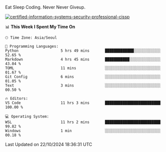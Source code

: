 Eat Sleep Coding.
Never Never Giveup.

[![certified-information-systems-security-professional-cissp](https://user-images.githubusercontent.com/44606727/157613689-acd84ec6-5f8f-4e79-89d9-a8d51f033634.png)](https://www.credly.com/badges/f394a010-85a0-450b-9136-8043af01d71c/public_url)

<!--START_SECTION:waka-->
📊 **This Week I Spent My Time On** 

```text
🕑︎ Time Zone: Asia/Seoul

💬 Programming Languages: 
Python                   5 hrs 49 mins       █████████████░░░░░░░░░░░░   52.65 % 
Markdown                 4 hrs 45 mins       ███████████░░░░░░░░░░░░░░   43.04 % 
TOML                     11 mins             ░░░░░░░░░░░░░░░░░░░░░░░░░   01.67 % 
Git Config               6 mins              ░░░░░░░░░░░░░░░░░░░░░░░░░   01.05 % 
Text                     3 mins              ░░░░░░░░░░░░░░░░░░░░░░░░░   00.50 % 

🔥 Editors: 
VS Code                  11 hrs 3 mins       █████████████████████████   100.00 % 

💻 Operating System: 
WSL                      11 hrs 2 mins       █████████████████████████   99.82 % 
Windows                  1 min               ░░░░░░░░░░░░░░░░░░░░░░░░░   00.18 % 
```


 Last Updated on 22/10/2024 18:36:31 UTC
<!--END_SECTION:waka-->
